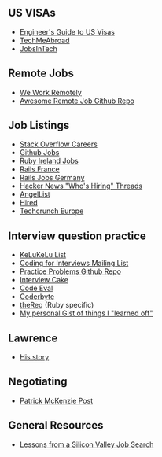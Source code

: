 
## US VISAs

 - [Engineer's Guide to US Visas][1]
 - [TechMeAbroad][2]
 - [JobsInTech][3]

## Remote Jobs

 - [We Work Remotely][4]
 - [Awesome Remote Job Github Repo][5]

## Job Listings

 - [Stack Overflow Careers][9]
 - [Github Jobs][10]
 - [Ruby Ireland Jobs][6]
 - [Rails France][7]
 - [Rails Jobs Germany][8]
 - [Hacker News "Who's Hiring" Threads][11]
 - [AngelList][12]
 - [Hired][13]
 - [Techcrunch Europe][14]

## Interview question practice

 - [KeLuKeLu List][15]
 - [Coding for Interviews Mailing List][16]
 - [Practice Problems Github Repo][17]
 - [Interview Cake][18]
 - [Code Eval][19]
 - [Coderbyte][20]
 - [theReq][21] (Ruby specific)
 - [My personal Gist of things I "learned off"][22]

## Lawrence

 - [His story][23]

## Negotiating

 - [Patrick McKenzie Post][24]

## General Resources

 - [Lessons from a Silicon Valley Job Search][25]
 
[1]: http://blog.sourcing.io/visa-guide
[2]: https://techmeabroad.com/search/us/all
[3]: http://www.jobsintech.io/
[4]: https://weworkremotely.com/
[5]: https://github.com/lukasz-madon/awesome-remote-job
[6]: http://www.rubyjobs.ie/
[7]: http://www.railsfrance.org/
[8]: http://railsjobs.de/rubyonrails
[9]: http://careers.stackoverflow.com/
[10]: https://jobs.github.com/
[11]: https://hn.algolia.com/?sort=byPopularity&prefix&page=0&dateRange=pastMonth&type=story&query=Who%20is%20hiring
[12]: https://angel.co/
[13]: https://hired.com
[14]: http://techcrunch.com/europe/
[15]: http://kelukelu.me/interview/questions.html
[16]: http://codingforinterviews.com/
[17]: https://github.com/codingforinterviews/practice-problems
[18]: https://www.interviewcake.com/question/stock-price
[19]: https://www.codeeval.com/
[20]: http://coderbyte.com/
[21]: http://thereq.com/q/best-ruby-software-interview-questions/all
[22]: https://gist.github.com/dtuite/40b6bfe1926c601d413b
[23]: http://www.smashcompany.com/technology/embarrassing-code-i-wrote-under-stress-at-a-job-interview
[24]: http://www.kalzumeus.com/2012/01/23/salary-negotiation/
[25]: http://robertheaton.com/2014/03/07/lessons-from-a-silicon-valley-job-search/ 
